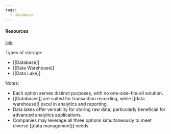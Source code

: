 ```yaml
---
tags:
  - database
---
```

#### Resources
[link](https://www.youtube.com/watch?v=-bSkREem8dM)

Types of storage:
- [[Database]]
- [[Data Warehouse]]
- [[Data Lake]]

Notes:
- Each option serves distinct purposes, with no one-size-fits-all solution.
- [[Databases]] are suited for transaction recording, while [[data warehouse]] excel in analytics and reporting.
- Data lakes offer versatility for storing raw data, particularly beneficial for advanced analytics applications.
- Companies may leverage all three options simultaneously to meet diverse [[data management]] needs.